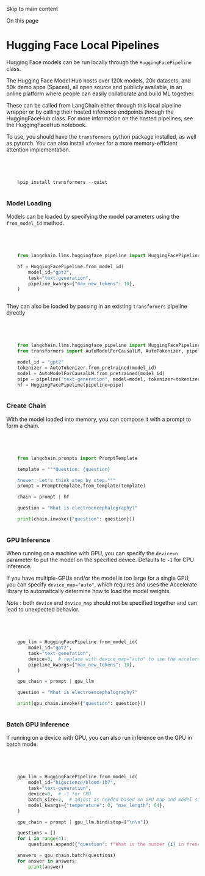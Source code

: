

Skip to main content

On this page

# Hugging Face Local Pipelines

Hugging Face models can be run locally through the `HuggingFacePipeline` class.

The Hugging Face Model Hub hosts over 120k models, 20k datasets, and 50k demo apps (Spaces), all open source and publicly available, in an online platform where people can easily collaborate and build
ML together.

These can be called from LangChain either through this local pipeline wrapper or by calling their hosted inference endpoints through the HuggingFaceHub class. For more information on the hosted
pipelines, see the HuggingFaceHub notebook.

To use, you should have the `transformers` python package installed, as well as pytorch. You can also install `xformer` for a more memory-efficient attention implementation.

```python




    %pip install transformers --quiet



```


### Model Loading​

Models can be loaded by specifying the model parameters using the `from_model_id` method.

```python




    from langchain.llms.huggingface_pipeline import HuggingFacePipeline

    hf = HuggingFacePipeline.from_model_id(
        model_id="gpt2",
        task="text-generation",
        pipeline_kwargs={"max_new_tokens": 10},
    )



```


They can also be loaded by passing in an existing `transformers` pipeline directly

```python




    from langchain.llms.huggingface_pipeline import HuggingFacePipeline
    from transformers import AutoModelForCausalLM, AutoTokenizer, pipeline

    model_id = "gpt2"
    tokenizer = AutoTokenizer.from_pretrained(model_id)
    model = AutoModelForCausalLM.from_pretrained(model_id)
    pipe = pipeline("text-generation", model=model, tokenizer=tokenizer, max_new_tokens=10)
    hf = HuggingFacePipeline(pipeline=pipe)



```


### Create Chain​

With the model loaded into memory, you can compose it with a prompt to form a chain.

```python




    from langchain.prompts import PromptTemplate

    template = """Question: {question}

    Answer: Let's think step by step."""
    prompt = PromptTemplate.from_template(template)

    chain = prompt | hf

    question = "What is electroencephalography?"

    print(chain.invoke({"question": question}))



```


### GPU Inference​

When running on a machine with GPU, you can specify the `device=n` parameter to put the model on the specified device. Defaults to `-1` for CPU inference.

If you have multiple-GPUs and/or the model is too large for a single GPU, you can specify `device_map="auto"`, which requires and uses the Accelerate library to automatically determine how to load the
model weights.

_Note_ : both `device` and `device_map` should not be specified together and can lead to unexpected behavior.

```python




    gpu_llm = HuggingFacePipeline.from_model_id(
        model_id="gpt2",
        task="text-generation",
        device=0,  # replace with device_map="auto" to use the accelerate library.
        pipeline_kwargs={"max_new_tokens": 10},
    )

    gpu_chain = prompt | gpu_llm

    question = "What is electroencephalography?"

    print(gpu_chain.invoke({"question": question}))



```


### Batch GPU Inference​

If running on a device with GPU, you can also run inference on the GPU in batch mode.

```python




    gpu_llm = HuggingFacePipeline.from_model_id(
        model_id="bigscience/bloom-1b7",
        task="text-generation",
        device=0,  # -1 for CPU
        batch_size=2,  # adjust as needed based on GPU map and model size.
        model_kwargs={"temperature": 0, "max_length": 64},
    )

    gpu_chain = prompt | gpu_llm.bind(stop=["\n\n"])

    questions = []
    for i in range(4):
        questions.append({"question": f"What is the number {i} in french?"})

    answers = gpu_chain.batch(questions)
    for answer in answers:
        print(answer)



```

